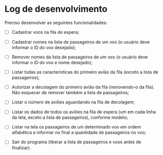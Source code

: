 # Log de desenvolvimento

Preciso desenvolver as seguintes funcionalidades:

- [ ] Cadastrar voos na fila de espera;

- [ ] Cadastrar nomes na lista de passageiros de um voo (o usuário deve informar 
o  ID do voo desejado);

- [ ] Remover nomes da lista de passageiros de um voo (o usuário deve informar o 
ID do voo e nome desejado);

- [ ] Listar todas as características do primeiro avião da fila (exceto a lista 
de passageiros);

- [ ] Autorizar a decolagem do primeiro avião da fila (removendo-o da fila). Não 
esquecer de remover também a lista de passageiros;

- [ ] Listar o número de aviões aguardando na fila de decolagem;

- [ ] Listar os dados de todos os aviões na fila de espera (um em cada linha da 
tela, exceto a lista de passageiros), conforme modelo;

- [ ] Listar na tela os passageiros de um determinado voo em ordem alfabética e 
informar no final a quantidade de passageiros no voo;

- [ ] Sair do programa (liberar a lista de passageiros e voos antes de finalizar).